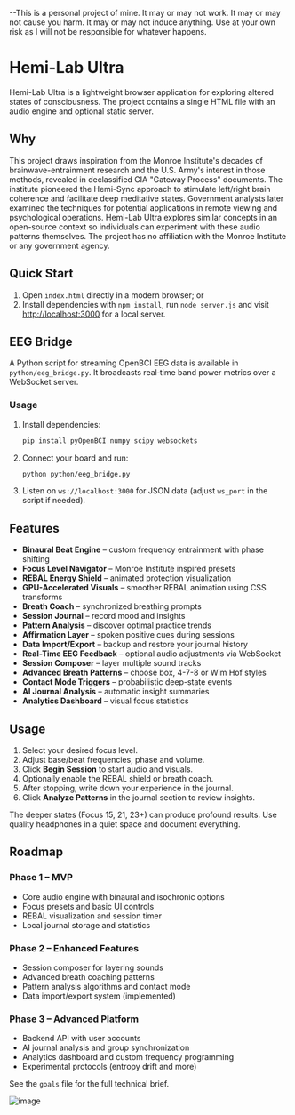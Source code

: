 --This is a personal project of mine. It may or may not work. It may or may not cause you harm. It may or may not induce anything. Use at your own risk as I will not be responsible for whatever happens. 

# Hemi-Lab Ultra

Hemi-Lab Ultra is a lightweight browser application for exploring altered states of consciousness. The project contains a single HTML file with an audio engine and optional static server.

## Why
This project draws inspiration from the Monroe Institute's decades of
brainwave-entrainment research and the U.S. Army's interest in those
methods, revealed in declassified CIA "Gateway Process" documents. The
institute pioneered the Hemi-Sync approach to stimulate left/right brain
coherence and facilitate deep meditative states. Government analysts
later examined the techniques for potential applications in remote
viewing and psychological operations. Hemi-Lab Ultra explores similar
concepts in an open-source context so individuals can experiment with
these audio patterns themselves. The project has no affiliation with the
Monroe Institute or any government agency.

## Quick Start
1. Open `index.html` directly in a modern browser; or
2. Install dependencies with `npm install`, run `node server.js` and visit [http://localhost:3000](http://localhost:3000) for a local server.

## EEG Bridge
A Python script for streaming OpenBCI EEG data is available in `python/eeg_bridge.py`.
It broadcasts real‑time band power metrics over a WebSocket server.

### Usage
1. Install dependencies:
   ```bash
   pip install pyOpenBCI numpy scipy websockets
   ```
2. Connect your board and run:
   ```bash
   python python/eeg_bridge.py
   ```
3. Listen on `ws://localhost:3000` for JSON data (adjust `ws_port` in the script if needed).

## Features
- **Binaural Beat Engine** – custom frequency entrainment with phase shifting
- **Focus Level Navigator** – Monroe Institute inspired presets
- **REBAL Energy Shield** – animated protection visualization
- **GPU-Accelerated Visuals** – smoother REBAL animation using CSS transforms
- **Breath Coach** – synchronized breathing prompts
- **Session Journal** – record mood and insights
- **Pattern Analysis** – discover optimal practice trends
- **Affirmation Layer** – spoken positive cues during sessions
- **Data Import/Export** – backup and restore your journal history
- **Real-Time EEG Feedback** – optional audio adjustments via WebSocket
- **Session Composer** – layer multiple sound tracks
- **Advanced Breath Patterns** – choose box, 4-7-8 or Wim Hof styles
- **Contact Mode Triggers** – probabilistic deep-state events
- **AI Journal Analysis** – automatic insight summaries
- **Analytics Dashboard** – visual focus statistics

## Usage
1. Select your desired focus level.
2. Adjust base/beat frequencies, phase and volume.
3. Click **Begin Session** to start audio and visuals.
4. Optionally enable the REBAL shield or breath coach.
5. After stopping, write down your experience in the journal.
6. Click **Analyze Patterns** in the journal section to review insights.

The deeper states (Focus 15, 21, 23+) can produce profound results. Use quality headphones in a quiet space and document everything.

## Roadmap
### Phase 1 – MVP
- Core audio engine with binaural and isochronic options
- Focus presets and basic UI controls
- REBAL visualization and session timer
- Local journal storage and statistics

### Phase 2 – Enhanced Features
- Session composer for layering sounds
- Advanced breath coaching patterns
- Pattern analysis algorithms and contact mode
- Data import/export system (implemented)

### Phase 3 – Advanced Platform
- Backend API with user accounts
- AI journal analysis and group synchronization
- Analytics dashboard and custom frequency programming
- Experimental protocols (entropy drift and more)

See the `goals` file for the full technical brief.

![image](https://github.com/user-attachments/assets/30e324d7-a2f5-4139-addf-73fbca760aaa)

